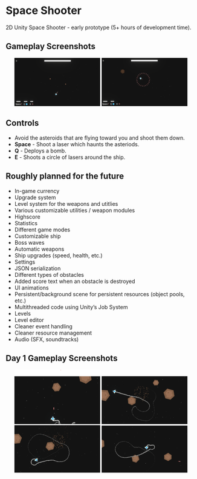 # Space Shooter
2D Unity Space Shooter - early prototype (5+ hours of development time).

## Gameplay Screenshots
<p align="center">
  <img src="Docs/Screenshot5.png" width="45%" alt="Gameplay Screenshot 1">
  <img src="Docs/Screenshot6.png" width="45%" alt="Gameplay Screenshot 2">
</p>

## Controls
- Avoid the asteroids that are flying toward you and shoot them down.
- **Space** - Shoot a laser which haunts the asteriods.
- **Q** - Deploys a bomb.
- **E** - Shoots a circle of lasers around the ship.

## Roughly planned for the future
- In-game currency
- Upgrade system
- Level system for the weapons and utitlies
- Various customizable utilities / weapon modules
- Highscore
- Statistics
- Different game modes
- Customizable ship
- Boss waves
- Automatic weapons
- Ship upgrades (speed, health, etc.)
- Settings
- JSON serialization
- Different types of obstacles
- Added score text when an obstacle is destroyed
- UI animations
- Persistent/background scene for persistent resources (object pools, etc.)
- Multithreaded code using Unity’s Job System
- Levels
- Level editor
- Cleaner event handling
- Cleaner resource management
- Audio (SFX, soundtracks)

## Day 1 Gameplay Screenshots
<p align="center">
  <img src="Docs/Screenshot1.png" width="45%" alt="Gameplay Screenshot 1">
  <img src="Docs/Screenshot2.png" width="45%" alt="Gameplay Screenshot 2">
  <img src="Docs/Screenshot3.png" width="45%" alt="Gameplay Screenshot 3">
  <img src="Docs/Screenshot4.png" width="45%" alt="Gameplay Screenshot 4">
</p>
